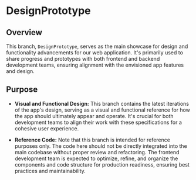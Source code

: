 # DesignPrototype 

## Overview

This branch, `DesignPrototype`, serves as the main showcase for design and functionality advancements for our web application. It's primarily used to share progress and prototypes with both frontend and backend development teams, ensuring alignment with the envisioned app features and design.

## Purpose

- **Visual and Functional Design:** This branch contains the latest iterations of the app's design, serving as a visual and functional reference for how the app should ultimately appear and operate. It's crucial for both development teams to align their work with these specifications for a cohesive user experience.

- **Reference Code:** Note that this branch is intended for reference purposes only. The code here should not be directly integrated into the main codebase without proper review and refactoring. The frontend development team is expected to optimize, refine, and organize the components and code structure for production readiness, ensuring best practices and maintainability.